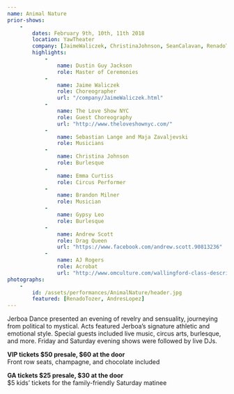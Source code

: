 ```yaml
---
name: Animal Nature
prior-shows:
    -
        dates: February 9th, 10th, 11th 2018
        location: YawTheater
        company: [JaimeWaliczek, ChristinaJohnson, SeanCalavan, RenadoTozer, StellaKutz, AndresLopez, KarenGrady, ConstanzeVillines, AlexUng]
        highlights:
            -
                name: Dustin Guy Jackson
                role: Master of Ceremonies
            -
                name: Jaime Waliczek
                role: Choreographer
                url: "/company/JaimeWaliczek.html"
            -
                name: The Love Show NYC
                role: Guest Choreography
                url: "http://www.theloveshownyc.com/"
            -
                name: Sebastian Lange and Maja Zavaljevski
                role: Musicians
            -
                name: Christina Johnson
                role: Burlesque
            -
                name: Emma Curtiss
                role: Circus Performer
            -
                name: Brandon Milner
                role: Musician
            -
                name: Gypsy Leo
                role: Burlesque
            -
                name: Andrew Scott
                role: Drag Queen
                url: "https://www.facebook.com/andrew.scott.90813236"
            -
                name: AJ Rogers
                role: Acrobat
                url: "http://www.omculture.com/wallingford-class-descriptions"
photographs:
    -
        id: /assets/performances/AnimalNature/header.jpg
        featured: [RenadoTozer, AndresLopez]
---
```

Jerboa Dance presented an evening of revelry and sensuality, journeying from political to mystical. Acts featured Jerboa’s signature athletic and emotional style. Special guests included live music, circus arts, burlesque, and more. Friday and Saturday evening shows were followed by live DJs.

**VIP tickets $50 presale, $60 at the door**  
Front row seats, champagne, and chocolate included

**GA tickets $25 presale, $30 at the door**  
$5 kids’ tickets for the family-friendly Saturday matinee
